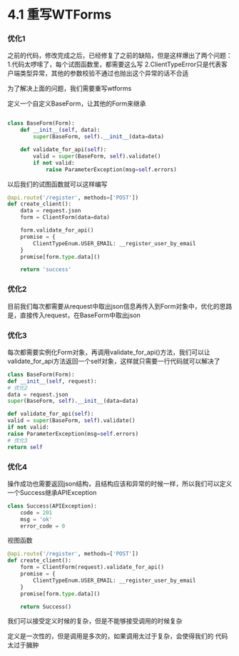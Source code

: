 # 4.1 重写WTForms

### 优化1
之前的代码，修改完成之后，已经修复了之前的缺陷，但是这样爆出了两个问题：
1.代码太啰嗦了，每个试图函数里，都需要这么写
2.ClientTypeError只是代表客户端类型异常，其他的参数校验不通过也抛出这个异常的话不合适

为了解决上面的问题，我们需要重写wtforms

定义一个自定义BaseForm，让其他的Form来继承

```python

class BaseForm(Form):
    def __init__(self, data):
        super(BaseForm, self).__init__(data=data)

    def validate_for_api(self):
        valid = super(BaseForm, self).validate()
        if not valid:
            raise ParameterException(msg=self.errors)
```

以后我们的试图函数就可以这样编写
```python
@api.route('/register', methods=['POST'])
def create_client():
    data = request.json
    form = ClientForm(data=data)

    form.validate_for_api()
    promise = {
        ClientTypeEnum.USER_EMAIL: __register_user_by_email
    }
    promise[form.type.data]()

    return 'success'
```


### 优化2

目前我们每次都需要从request中取出json信息再传入到Form对象中，优化的思路是，直接传入request，在BaseForm中取出json

### 优化3

每次都需要实例化Form对象，再调用validate_for_api()方法，我们可以让validate_for_api方法返回一个self对象，这样就只需要一行代码就可以解决了

```python
class BaseForm(Form):
def __init__(self, request):
# 优化2
data = request.json
super(BaseForm, self).__init__(data=data)

def validate_for_api(self):
valid = super(BaseForm, self).validate()
if not valid:
raise ParameterException(msg=self.errors)
# 优化3
return self
```

### 优化4
操作成功也需要返回json结构，且结构应该和异常的时候一样，所以我们可以定义一个Success继承APIException

```python
class Success(APIException):
    code = 201
    msg = 'ok'
    error_code = 0
```

视图函数
```python
@api.route('/register', methods=['POST'])
def create_client():
    form = ClientForm(request).validate_for_api()
    promise = {
        ClientTypeEnum.USER_EMAIL: __register_user_by_email
    }
    promise[form.type.data]()

    return Success()
```

我们可以接受定义时候的复杂，但是不能够接受调用的时候复杂

定义是一次性的，但是调用是多次的，如果调用太过于复杂，会使得我们的 代码太过于臃肿